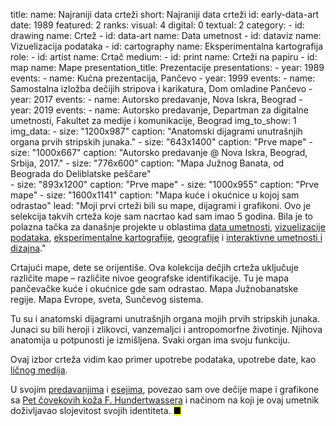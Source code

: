title: 
    name: Najraniji data crteži
    short: Najraniji data crteži
id: early-data-art
date: 1989
featured: 2
ranks:
    visual: 4
    digital: 0
    textual: 2
category: 
    - id: drawing
      name: Crtež
    - id: data-art
      name: Data umetnost
    - id: dataviz
      name: Vizuelizacija podataka
    - id: cartography
      name: Eksperimentalna kartografija
role:
    - id: artist
      name: Crtač
medium:
    - id: print
      name: Crteži na papiru
    - id: map
      name: Mape
presentation_title: Prezentacije
presentations:
    - year: 1989
      events:
        - name: <span class='italic-style'>Kućna prezentacija</span>, Pančevo
    - year: 1999
      events:
        - name: <span class='italic-style'>Samostalna izložba dečijih stripova i karikatura</span>, Dom omladine Pančevo
    - year: 2017
      events:
        - name: <span class='italic-style'>Autorsko predavanje</span>, Nova Iskra, Beograd
    - year: 2019
      events:
        - name: <span class='italic-style'>Autorsko predavanje</span>, Departman za digitalne umetnosti, Fakultet za medije i komunikacije, Beograd
img_to_show: 1       
img_data:
    - size: "1200x987"
      caption: "Anatomski dijagrami unutrašnjih organa prvih stripskih junaka."
    - size: "643x1400"
      caption: "Prve mape"
    - size: "1000x667"
      caption: "Autorsko predavanje @ Nova Iskra, Beograd, Srbija, 2017."
    - size: "776x600"
      caption: "Mapa Južnog Banata, od Beograda do Deliblatske peščare"       
    - size: "893x1200"
      caption: "Prve mape"
    - size: "1000x955"
      caption: "Prve mape"
    - size: "1600x1141"
      caption: "Mapa kuće i okućnice u kojoj sam odrastao"
lead: "Moji prvi crteži bili su mape, dijagrami i grafikoni. Ovo je selekcija takvih crteža koje sam nacrtao kad sam imao 5 godina. Bila je to polazna tačka za današnje projekte u oblastima <a href='/rad/projekti/category/data-art'>data umetnosti</a>, <a href='/rad/projekti/category/dataviz'>vizuelizacije podataka</a>, <a href='/rad/projekti/category/cartography'>eksperimentalne kartografije</a>, <a href='/rad/projekti/category/geography'>geografije</a> i <a href='/rad/projekti/category/interactive'>interaktivne umetnosti i dizajna</a>."

Crtajući mape, dete se orijentiše. Ova kolekcija dečjih crteža uključuje različite mape – različite nivoe geografske identifikacije. Tu je mapa pančevačke kuće i okućnice gde sam odrastao. Mapa Južnobanatske regije. Mapa Evrope, sveta, Sunčevog sistema.

Tu su i anatomski dijagrami unutrašnjih organa mojih prvih stripskih junaka. Junaci su bili heroji i zlikovci, vanzemaljci i antropomorfne životinje. Njihova anatomija u potpunosti je izmišljena. Svaki organ ima svoju funkciju.

Ovaj izbor crteža vidim kao primer upotrebe podataka, upotrebe <span class='italic-style'>date</span>, kao <a href='/rad/projekti/category/data-art'>ličnog medija</a>. 

U svojim <a href='https://www.youtube.com/watch?v=lOW9IeYoEqo' target='_blank'>predavanjima</a> i <a href='http://www.klubputnika.org/zbirka/blogovi/bantustan/3930-geografsko-ja' target='_blank'>esejima</a>, povezao sam ove dečije mape i grafikone sa <a href='https://hundertwasser.com/en/applied-art/apa382_mens_five_skins_1975' target='_blank'><span class='italic-style'>Pet čovekovih koža</span> F. Hundertwassera</a> i načinom na koji je ovaj umetnik doživljavao slojevitost svojih identiteta. <mark>&#9632;</mark>